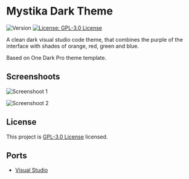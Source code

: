 # Mystika Dark Theme
![Version](https://img.shields.io/badge/version-1.1.0-blue.svg?cacheSeconds=2592000) [![License: GPL-3.0 License](https://img.shields.io/github/license/Bastianpv/mystika-dark-theme)](https://github.com/Bastianpv/mystika-dark-theme/blob/master/LICENSE)

A clean dark visual studio code theme, that combines the purple of the interface with shades of orange, red, green and blue.

Based on One Dark Pro theme template.
## Screenshoots
![Screenshoot 1](https://raw.githubusercontent.com/Bastianpv/mystika-dark-theme-vscode/main/Screenshots/screenshoot1.png?)

![Screenshoot 2](https://raw.githubusercontent.com/Bastianpv/mystika-dark-theme-vscode/main/Screenshots/screenshoot2.png?)
## License
This project is [GPL-3.0 License](https://github.com/Bastianpv/mystika-dark-theme/blob/master/LICENSE) licensed.

## Ports
 - [Visual Studio](https://github.com/Bastianpv/mystika-dark-theme-vs)
